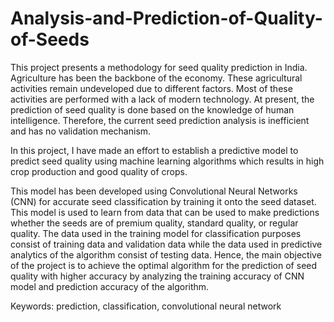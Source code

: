 # Analysis-and-Prediction-of-Quality-of-Seeds

This project presents a methodology for seed quality prediction in India. Agriculture
has been the backbone of the economy. These agricultural activities remain
undeveloped due to different factors. Most of these activities are performed with a
lack of modern technology. At present, the prediction of seed quality is done based on
the knowledge of human intelligence. Therefore, the current seed prediction analysis
is inefficient and has no validation mechanism.

In this project, I have made an effort to establish a predictive model to predict seed
quality using machine learning algorithms which results in high crop production and
good quality of crops.

This model has been developed using Convolutional Neural Networks (CNN) for
accurate seed classification by training it onto the seed dataset. This model is used to
learn from data that can be used to make predictions whether the seeds are of premium
quality, standard quality, or regular quality. The data used in the training model for
classification purposes consist of training data and validation data while the data used
in predictive analytics of the algorithm consist of testing data. Hence, the main
objective of the project is to achieve the optimal algorithm for the prediction of seed
quality with higher accuracy by analyzing the training accuracy of CNN model and
prediction accuracy of the algorithm.

Keywords: prediction, classification, convolutional neural network
